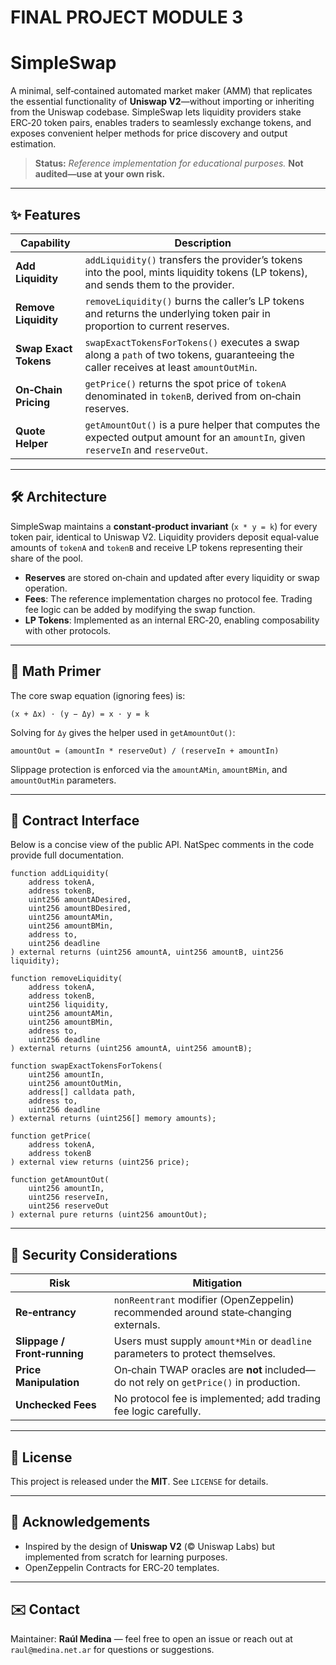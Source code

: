 # FINAL PROJECT MODULE 3

# SimpleSwap

A minimal, self‑contained automated market maker (AMM) that replicates the essential functionality of **Uniswap V2**—without importing or inheriting from the Uniswap codebase.  SimpleSwap lets liquidity providers stake ERC‑20 token pairs, enables traders to seamlessly exchange tokens, and exposes convenient helper methods for price discovery and output estimation.

> **Status:** *Reference implementation for educational purposes.* **Not audited—use at your own risk.**

---

## ✨ Features

| Capability            | Description                                                                                                                          |
| --------------------- | ------------------------------------------------------------------------------------------------------------------------------------ |
| **Add Liquidity**     | `addLiquidity()` transfers the provider’s tokens into the pool, mints liquidity tokens (LP tokens), and sends them to the provider.  |
| **Remove Liquidity**  | `removeLiquidity()` burns the caller’s LP tokens and returns the underlying token pair in proportion to current reserves.            |
| **Swap Exact Tokens** | `swapExactTokensForTokens()` executes a swap along a `path` of two tokens, guaranteeing the caller receives at least `amountOutMin`. |
| **On‑Chain Pricing**  | `getPrice()` returns the spot price of `tokenA` denominated in `tokenB`, derived from on‑chain reserves.                             |
| **Quote Helper**      | `getAmountOut()` is a pure helper that computes the expected output amount for an `amountIn`, given `reserveIn` and `reserveOut`.    |

---

## 🛠 Architecture

SimpleSwap maintains a **constant‑product invariant** (`x * y = k`) for every token pair, identical to Uniswap V2.  Liquidity providers deposit equal‑value amounts of `tokenA` and `tokenB` and receive LP tokens representing their share of the pool.

- **Reserves** are stored on‑chain and updated after every liquidity or swap operation.
- **Fees**: The reference implementation charges no protocol fee. Trading fee logic can be added by modifying the swap function.
- **LP Tokens**: Implemented as an internal ERC‑20, enabling composability with other protocols.

---

## 🔢 Math Primer

The core swap equation (ignoring fees) is:

```text
(x + Δx) · (y − Δy) = x · y = k
```

Solving for `Δy` gives the helper used in `getAmountOut()`:

```
amountOut = (amountIn * reserveOut) / (reserveIn + amountIn)
```

Slippage protection is enforced via the `amountAMin`, `amountBMin`, and `amountOutMin` parameters.

---

## 📖 Contract Interface

Below is a concise view of the public API.  NatSpec comments in the code provide full documentation.

```solidity
function addLiquidity(
    address tokenA,
    address tokenB,
    uint256 amountADesired,
    uint256 amountBDesired,
    uint256 amountAMin,
    uint256 amountBMin,
    address to,
    uint256 deadline
) external returns (uint256 amountA, uint256 amountB, uint256 liquidity);

function removeLiquidity(
    address tokenA,
    address tokenB,
    uint256 liquidity,
    uint256 amountAMin,
    uint256 amountBMin,
    address to,
    uint256 deadline
) external returns (uint256 amountA, uint256 amountB);

function swapExactTokensForTokens(
    uint256 amountIn,
    uint256 amountOutMin,
    address[] calldata path,
    address to,
    uint256 deadline
) external returns (uint256[] memory amounts);

function getPrice(
    address tokenA,
    address tokenB
) external view returns (uint256 price);

function getAmountOut(
    uint256 amountIn,
    uint256 reserveIn,
    uint256 reserveOut
) external pure returns (uint256 amountOut);
```

---

## 🔐 Security Considerations

| Risk                         | Mitigation                                                                            |
| ---------------------------- | ------------------------------------------------------------------------------------- |
| **Re‑entrancy**              | `nonReentrant` modifier (OpenZeppelin) recommended around state‑changing externals.   |
| **Slippage / Front‑running** | Users must supply `amount*Min` or `deadline` parameters to protect themselves.        |
| **Price Manipulation**       | On‑chain TWAP oracles are **not** included—do not rely on `getPrice()` in production. |
| **Unchecked Fees**           | No protocol fee is implemented; add trading fee logic carefully.                      |

---

## 📄 License

This project is released under the **MIT**.  See `LICENSE` for details.

---

## 🙏 Acknowledgements

- Inspired by the design of **Uniswap V2** (© Uniswap Labs) but implemented from scratch for learning purposes.
- OpenZeppelin Contracts for ERC‑20 templates.

---

## ✉️ Contact

Maintainer: **Raúl Medina** — feel free to open an issue or reach out at `raul@medina.net.ar` for questions or suggestions.
